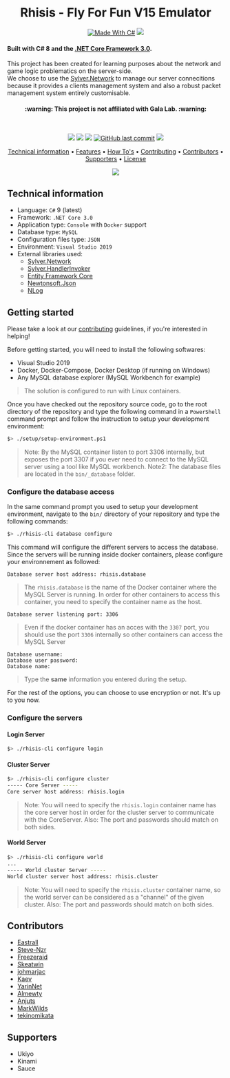 <h1 align="center">
  Rhisis - Fly For Fun V15 Emulator
  <br>
</h1>

<p align="center">
  <a href="http://forthebadge.com"><img src="http://forthebadge.com/images/badges/made-with-c-sharp.svg" alt="Made With C#"></a>
  <a href="http://forthebadge.com"><img src="http://forthebadge.com/images/badges/built-with-love.svg"></a><br>
</p>

<h4>Built with C# 8 and the <a href="https://dotnet.microsoft.com/download/dotnet-core" target="_blank">.NET Core Framework 3.0</a>.</h4>

<p>This project has been created for learning purposes about the network and game logic problematics on the server-side.<br>
We choose to use the <a href="https://github.com/Eastrall/Sylver.Network">Sylver.Network</a> to manage our server connecitions because it provides a clients management system and also a robust packet management system entirely customisable.</p>

<h4 align="center">:warning: This project is not affiliated with Gala Lab. :warning:</h4><br>

<p align="center">
  <a href="https://travis-ci.org/Eastrall/Rhisis"><img src="https://travis-ci.org/Eastrall/Rhisis.svg?branch=develop"></a>
  <a href="https://www.codacy.com/app/Eastrall/Rhisis?utm_source=github.com&amp;utm_medium=referral&amp;utm_content=Eastrall/Rhisis&amp;utm_campaign=Badge_Grade"><img src="https://api.codacy.com/project/badge/Grade/500148ec8bdd4f2e954f11c682c39f3c"></a>
  <a href="https://codecov.io/gh/Eastrall/Rhisis"><img src="https://codecov.io/gh/Eastrall/Rhisis/branch/develop/graph/badge.svg" /></a>
  <a href="https://github.com/Eastrall/Rhisis/commits/develop"><img src="https://img.shields.io/github/last-commit/Eastrall/Rhisis.svg?style=flat-square&logo=github&logoColor=white" alt="GitHub last commit"></a>
  <a href="https://discord.gg/z8K22p8"><img src="https://discordapp.com/api/guilds/294405146300121088/widget.png"></a>
</p>
	    
<p align="center">
  <a href="#technical-information">Technical information</a> •
  <a href="https://github.com/Eastrall/Rhisis/blob/develop/Features.md">Features</a> •
  <a href="https://github.com/Eastrall/Rhisis/tree/develop/docs/howtos">How To's</a> •
  <a href="#contributing">Contributing</a> •
  <a href="#contributors">Contributors</a> •
  <a href="#supporters">Supporters</a> •
  <a href="https://github.com/Eastrall/Rhisis/blob/develop/LICENSE">License</a>
</p>

<p align="center"><img src="https://i.imgur.com/wpfB1VZ.gif"></p>

## Technical information

- Language: `C#` 9 (latest)
- Framework: `.NET Core 3.0`
- Application type: `Console` with `Docker` support
- Database type: `MySQL`
- Configuration files type: `JSON`
- Environment: `Visual Studio 2019`
- External libraries used:
	- [Sylver.Network][sylvernetwork]
	- [Sylver.HandlerInvoker](https://github.com/Eastrall/Sylver.HandlerInvoker)
	- [Entity Framework Core](https://github.com/aspnet/EntityFrameworkCore)
	- [Newtonsoft.Json](https://github.com/JamesNK/Newtonsoft.Json)
	- [NLog](https://github.com/NLog/NLog)

## Getting started

Please take a look at our [contributing](https://github.com/Eastrall/Rhisis/blob/develop/CONTRIBUTING.md) guidelines, if you're interested in helping!

Before getting started, you will need to install the following softwares:

- Visual Studio 2019
- Docker, Docker-Compose, Docker Desktop (if running on Windows)
- Any MySQL database explorer (MySQL Workbench for example)

> The solution is configured to run with Linux containers.

Once you have checked out the repository source code, go to the root directory of the repository and type the following command in a `PowerShell` command prompt and follow the instruction to setup your development environment:

```sh
$> ./setup/setup-environment.ps1
```

> Note: By the MySQL container listen to port 3306 internally, but exposes the port 3307 if you ever need to connect to the MySQL server using a tool like MySQL workbench.
> Note2: The database files are located in the `bin/_database` folder.

### Configure the database access

In the same command prompt you used to setup your development environment, navigate to the `bin/` directory of your repository and type the following commands:

```sh
$> ./rhisis-cli database configure
```

This command will configure the different servers to access the database. Since the servers will be running inside docker containers, please configure your environnement as followed:

```
Database server host address: rhisis.database
```
> The `rhisis.database` is the name of the Docker container where the MySQL Server is running. In order for other containers to access this container, you need to specify the container name as the host.

```
Database server listening port: 3306
```
> Even if the docker container has an acces with the `3307` port, you should use the port `3306` internally so other containers can access the MySQL Server

```
Database username:
Database user password:
Database name:
```
> Type the **same** information you entered during the setup.

For the rest of the options, you can choose to use encryption or not. It's up to you now.

### Configure the servers

#### Login Server

```sh
$> ./rhisis-cli configure login
```

#### Cluster Server

```sh
$> ./rhisis-cli configure cluster
----- Core Server -----
Core server host address: rhisis.login
```

> Note: You will need to specify the `rhisis.login` container name has the core server host in order for the cluster server to communicate with the CoreServer.
> Also: The port and passwords should match on both sides.

#### World Server

```sh
$> ./rhisis-cli configure world
...
----- World cluster Server -----
World cluster server host address: rhisis.cluster
```

> Note: You will need to specify the `rhisis.cluster` container name, so the world server can be considered as a "channel" of the given cluster.
> Also: The port and passwords should match on both sides.

## Contributors

- [Eastrall](https://github.com/Eastrall)
- [Steve-Nzr](https://github.com/Steve-Nzr)
- [Freezeraid](https://github.com/Freezeraid)
- [Skeatwin](https://github.com/Skeatwin)
- [johmarjac](https://github.com/johmarjac)
- [Kaev](https://github.com/Kaev)
- [YarinNet](https://github.com/YarinNet)
- [Almewty](https://github.com/Almewty)
- [Anjuts](https://github.com/Anjuts)
- [MarkWilds](https://github.com/MarkWilds)
- [tekinomikata](https://github.com/tekinomikata)

## Supporters

- Ukiyo
- Kinami
- Sauce

[sylvernetwork]: https://github.com/Eastrall/Sylver.Network
